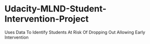 # Udacity-MLND-Student-Intervention-Project
Uses Data To Identify Students At Risk Of Dropping Out Allowing Early Intervention
